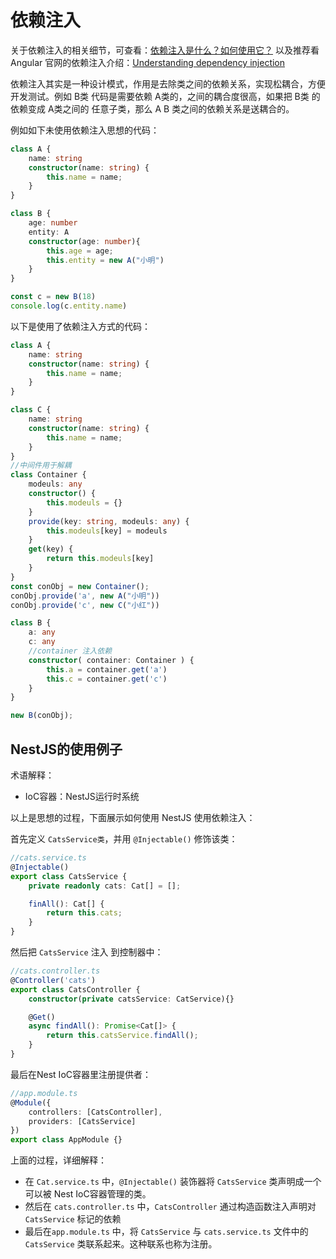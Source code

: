 # 依赖注入

关于依赖注入的相关细节，可查看：[依赖注入是什么？如何使用它？](https://www.freecodecamp.org/chinese/news/a-quick-intro-to-dependency-injection-what-it-is-and-when-to-use-it/)
以及推荐看 Angular 官网的依赖注入介绍：[Understanding dependency injection
](https://angular.io/guide/dependency-injection)

依赖注入其实是一种设计模式，作用是去除类之间的依赖关系，实现松耦合，方便开发测试。例如  B类 代码是需要依赖 A类的，之间的耦合度很高，如果把 B类 的依赖变成 A类之间的 任意子类，那么 A B 类之间的依赖关系是送耦合的。
 

例如如下未使用依赖注入思想的代码：

```TypeScript
class A {
    name: string
    constructor(name: string) {
        this.name = name;
    }
}

class B {
    age: number
    entity: A
    constructor(age: number){
        this.age = age;
        this.entity = new A("小明")
    }
}

const c = new B(18)
console.log(c.entity.name)
```

以下是使用了依赖注入方式的代码：

```TypeScript
class A {
    name: string
    constructor(name: string) {
        this.name = name;
    }
}

class C {
    name: string
    constructor(name: string) {
        this.name = name;
    }
}
//中间件用于解耦
class Container {
    modeuls: any
    constructor() {
        this.modeuls = {}
    }
    provide(key: string, modeuls: any) {
        this.modeuls[key] = modeuls
    }
    get(key) {
        return this.modeuls[key]
    }
}
const conObj = new Container();
conObj.provide('a', new A("小明"))
conObj.provide('c', new C("小红"))

class B {
    a: any
    c: any
    //container 注入依赖
    constructor( container: Container ) {
        this.a = container.get('a')
        this.c = container.get('c')
    }
}

new B(conObj);
```

## NestJS的使用例子

术语解释：
+ IoC容器：NestJS运行时系统

以上是思想的过程，下面展示如何使用 NestJS 使用依赖注入：

首先定义 `CatsService类`，并用 `@Injectable()` 修饰该类：

```ts
//cats.service.ts
@Injectable()
export class CatsService {
    private readonly cats: Cat[] = [];

    finAll(): Cat[] {
        return this.cats;
    }
}
```

然后把 `CatsService` 注入 到控制器中：

```ts
//cats.controller.ts
@Controller('cats')
export class CatsController {
    constructor(private catsService: CatService){}

    @Get()
    async findAll(): Promise<Cat[]> {
        return this.catsService.findAll();
    }
}
```

最后在Nest IoC容器里注册提供者：
```ts
//app.module.ts
@Module({
    controllers: [CatsController],
    providers: [CatsService]
})
export class AppModule {}
```

上面的过程，详细解释：
+ 在 `Cat.service.ts` 中，`@Injectable()` 装饰器将 `CatsService` 类声明成一个可以被 Nest IoC容器管理的类。
+ 然后在 `cats.controller.ts` 中，`CatsController` 通过构造函数注入声明对 `CatsService` 标记的依赖
+ 最后在`app.module.ts` 中，将 `CatsService` 与 `cats.service.ts` 文件中的 `CatsService` 类联系起来。这种联系也称为注册。

